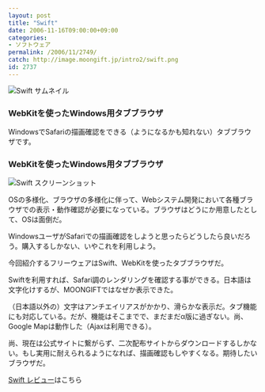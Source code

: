 ```yaml
---
layout: post
title: "Swift"
date: 2006-11-16T09:00:00+09:00
categories:
- ソフトウェア
permalink: /2006/11/2749/
catch: http://image.moongift.jp/intro2/swift.png
id: 2737
---
```

 ![Swift サムネイル](http://image.moongift.jp/intro2/swift.t.png "Swift サムネイル")
  

### WebKitを使ったWindows用タブブラウザ
  
WindowsでSafariの描画確認をできる（ようになるかも知れない）タブブラウザです。  
<!--more-->  

### WebKitを使ったWindows用タブブラウザ
  

![Swift スクリーンショット](http://image.moongift.jp/intro2/swift.png "Swift スクリーンショット")

  

OSの多様化、ブラウザの多様化に伴って、Webシステム開発において各種ブラウザでの表示・動作確認が必要になっている。ブラウザはどうにか用意したとして、OSは面倒だ。

  

WindowsユーザがSafariでの描画確認をしようと思ったらどうしたら良いだろう。購入するしかない、いやこれを利用しよう。

  

今回紹介するフリーウェアはSwift、WebKitを使ったタブブラウザだ。

  

Swiftを利用すれば、Safari調のレンダリングを確認する事ができる。日本語は文字化けするが、MOONGIFTではなぜか表示できた。

  

（日本語以外の）文字はアンチエイリアスがかかり、滑らかな表示だ。タブ機能にも対応している。だが、機能はそこまでで、まだまだα版に過ぎない。尚、Google Mapは動作した（Ajaxは利用できる）。

  

尚、現在は公式サイトに繋がらず、二次配布サイトからダウンロードするしかない。もし実用に耐えられるようになれば、描画確認もしやすくなる。期待したいブラウザだ。

  

[Swift レビュー](http://fw.moongift.jp/review/i-2753.html)はこちら

